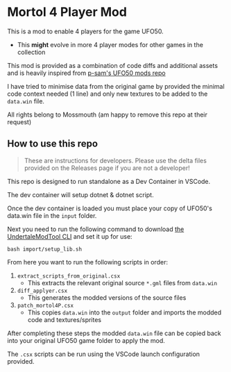 # Mortol 4 Player Mod

This is a mod to enable 4 players for the game UFO50.
* This **might** evolve in more 4 player modes for other games in the collection

This mod is provided as a combination of code diffs and additional assets and is heavily inspired from [p-sam's UFO50 mods repo](https://github.com/p-sam/ufo50-mods)

I have tried to minimise data from the original game by provided the minimal code context needed (1 line) and only new textures to be added to the `data.win` file.

All rights belong to Mossmouth (am happy to remove this repo at their request)


## How to use this repo

> These are instructions for developers. Please use the delta files provided on the Releases page if you are not a developer!

This repo is designed to run standalone as a Dev Container in VSCode.

The dev container will setup dotnet & dotnet script.

Once the dev container is loaded you must place your copy of UFO50's data.win file in the `input` folder.

Next you need to run the following command to download [the UndertaleModTool CLI](https://github.com/UnderminersTeam/UndertaleModTool) and set it up for use:
```
bash import/setup_lib.sh
```

From here you want to run the following scripts in order:
1. `extract_scripts_from_original.csx`
    * This extracts the relevant original source `*.gml` files from `data.win`
2. `diff_applyer.csx`
    * This generates the modded versions of the source files
3. `patch_mortol4P.csx`
    * This copies `data.win` into the `output` folder and imports the modded code and textures/sprites

After completing these steps the modded `data.win` file can be copied back into your original UFO50 game folder to apply the mod.

The `.csx` scripts can be run using the VSCode launch configuration provided.

